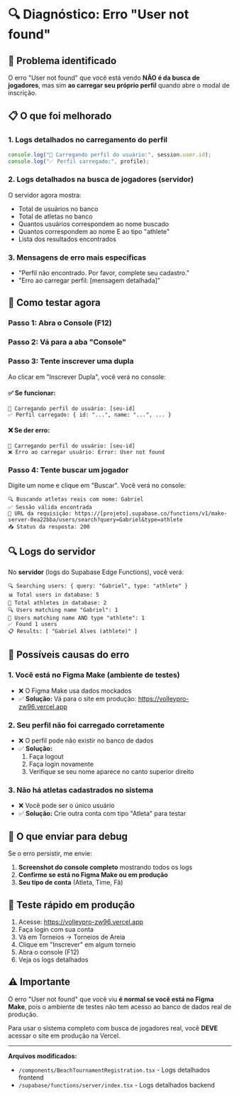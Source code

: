 # 🔍 Diagnóstico: Erro "User not found"

## 🎯 Problema identificado

O erro "User not found" que você está vendo **NÃO é da busca de jogadores**, mas sim **ao carregar seu próprio perfil** quando abre o modal de inscrição.

## 📋 O que foi melhorado

### 1. **Logs detalhados no carregamento do perfil**
```javascript
console.log("👤 Carregando perfil do usuário:", session.user.id);
console.log("✅ Perfil carregado:", profile);
```

### 2. **Logs detalhados na busca de jogadores (servidor)**
O servidor agora mostra:
- Total de usuários no banco
- Total de atletas no banco
- Quantos usuários correspondem ao nome buscado
- Quantos correspondem ao nome E ao tipo "athlete"
- Lista dos resultados encontrados

### 3. **Mensagens de erro mais específicas**
- "Perfil não encontrado. Por favor, complete seu cadastro."
- "Erro ao carregar perfil: [mensagem detalhada]"

## 🧪 Como testar agora

### Passo 1: Abra o Console (F12)

### Passo 2: Vá para a aba "Console"

### Passo 3: Tente inscrever uma dupla

Ao clicar em "Inscrever Dupla", você verá no console:

#### ✅ Se funcionar:
```
👤 Carregando perfil do usuário: [seu-id]
✅ Perfil carregado: { id: "...", name: "...", ... }
```

#### ❌ Se der erro:
```
👤 Carregando perfil do usuário: [seu-id]
❌ Erro ao carregar usuário: Error: User not found
```

### Passo 4: Tente buscar um jogador

Digite um nome e clique em "Buscar". Você verá no console:

```
🔍 Buscando atletas reais com nome: Gabriel
✅ Sessão válida encontrada
📡 URL da requisição: https://[projeto].supabase.co/functions/v1/make-server-0ea22bba/users/search?query=Gabriel&type=athlete
📥 Status da resposta: 200
```

## 🔍 Logs do servidor

No **servidor** (logs do Supabase Edge Functions), você verá:

```
🔍 Searching users: { query: "Gabriel", type: "athlete" }
📊 Total users in database: 5
🏃 Total athletes in database: 2
🔍 Users matching name "Gabriel": 1
🎯 Users matching name AND type "athlete": 1
✅ Found 1 users
📋 Results: [ "Gabriel Alves (athlete)" ]
```

## 🎯 Possíveis causas do erro

### 1. **Você está no Figma Make (ambiente de testes)**
- ❌ O Figma Make usa dados mockados
- ✅ **Solução:** Vá para o site em produção: https://volleypro-zw96.vercel.app

### 2. **Seu perfil não foi carregado corretamente**
- ❌ O perfil pode não existir no banco de dados
- ✅ **Solução:** 
  1. Faça logout
  2. Faça login novamente
  3. Verifique se seu nome aparece no canto superior direito

### 3. **Não há atletas cadastrados no sistema**
- ❌ Você pode ser o único usuário
- ✅ **Solução:** Crie outra conta com tipo "Atleta" para testar

## 📸 O que enviar para debug

Se o erro persistir, me envie:

1. **Screenshot do console completo** mostrando todos os logs
2. **Confirme se está no Figma Make ou em produção**
3. **Seu tipo de conta** (Atleta, Time, Fã)

## 🚀 Teste rápido em produção

1. Acesse: https://volleypro-zw96.vercel.app
2. Faça login com sua conta
3. Vá em Torneios → Torneios de Areia
4. Clique em "Inscrever" em algum torneio
5. Abra o console (F12)
6. Veja os logs detalhados

## ⚠️ Importante

O erro "User not found" que você viu **é normal se você está no Figma Make**, pois o ambiente de testes não tem acesso ao banco de dados real de produção.

Para usar o sistema completo com busca de jogadores real, você **DEVE** acessar o site em produção na Vercel.

---

**Arquivos modificados:**
- `/components/BeachTournamentRegistration.tsx` - Logs detalhados frontend
- `/supabase/functions/server/index.tsx` - Logs detalhados backend
